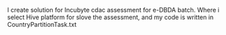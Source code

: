 I create solution for Incubyte cdac assessment for e-DBDA batch.
Where i select  Hive platform for slove the assessment,
and my code is written in CountryPartitionTask.txt
